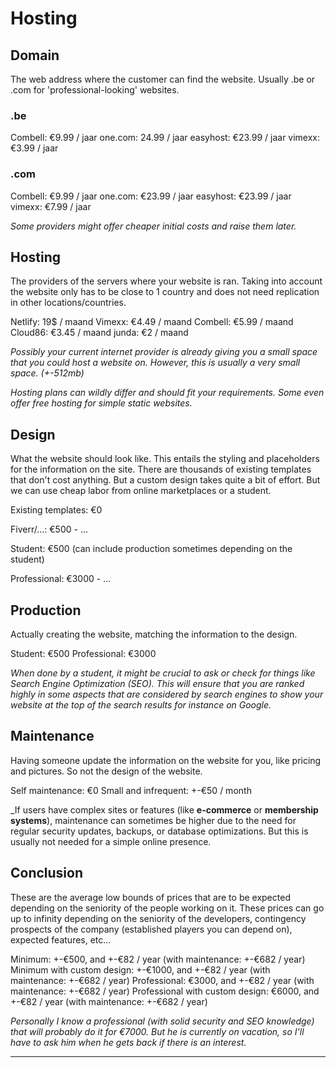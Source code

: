 # Hosting

## Domain

The web address where the customer can find the website. Usually .be or .com for 'professional-looking' websites.

### .be

Combell: €9.99 / jaar
one.com: 24.99 / jaar
easyhost: €23.99 / jaar
vimexx: €3.99 / jaar

### .com

Combell: €9.99 / jaar
one.com: €23.99 / jaar
easyhost: €23.99 / jaar
vimexx: €7.99 / jaar

_Some providers might offer cheaper initial costs and raise them later._

## Hosting

The providers of the servers where your website is ran. Taking into account the website only has to be close to 1 country and does not need replication in other locations/countries.

Netlify: 19$ / maand
Vimexx: €4.49 / maand
Combell: €5.99 / maand
Cloud86: €3.45 / maand
junda: €2 / maand

_Possibly your current internet provider is already giving you a small space that you could host a website on. However, this is usually a very small space. (+-512mb)_ 

_Hosting plans can wildly differ and should fit your requirements. Some even offer free hosting for simple static websites._

## Design

What the website should look like. This entails the styling and placeholders for the information on the site. There are thousands of existing templates that don't cost anything. But a custom design takes quite a bit of effort. But we can use cheap labor from online marketplaces or a student.

Existing templates: €0

Fiverr/...: €500 - ...

Student: €500 (can include production sometimes depending on the student)

Professional: €3000 - ... 

## Production

Actually creating the website, matching the information to the design.

Student: €500
Professional: €3000

_When done by a student, it might be crucial to ask or check for things like Search Engine Optimization (SEO). This will ensure that you are ranked highly in some aspects that are considered by search engines to show your website at the top of the search results for instance on Google._

## Maintenance

Having someone update the information on the website for you, like pricing and pictures. So not the design of the website.

Self maintenance: €0
Small and infrequent: +-€50 / month

_If users have complex sites or features (like **e-commerce** or **membership systems**), maintenance can sometimes be higher due to the need for regular security updates, backups, or database optimizations. But this is usually not needed for a simple online presence.

## Conclusion

These are the average low bounds of prices that are to be expected depending on the seniority of the people working on it. These prices can go up to infinity depending on the seniority of the developers, contingency prospects of the company (established players you can depend on), expected features, etc...

Minimum: +-€500, and +-€82 / year (with maintenance: +-€682 / year)
Minimum with custom design: +-€1000, and +-€82 / year (with maintenance: +-€682 / year)
Professional: €3000, and +-€82 / year (with maintenance: +-€682 / year)
Professional with custom design: €6000, and +-€82 / year (with maintenance: +-€682 / year)


_Personally I know a professional (with solid security and SEO knowledge) that will probably do it for €7000. But he is currently on vacation, so I'll have to ask him when he gets back if there is an interest._


---

